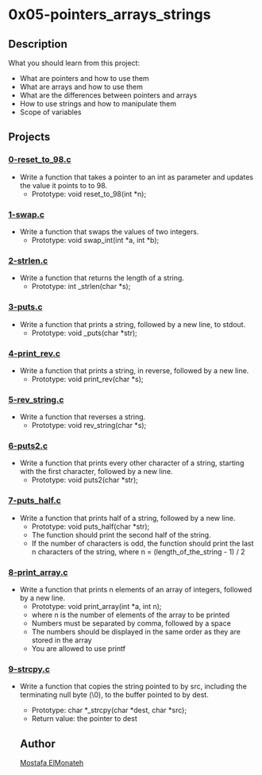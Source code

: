 # 0x05-pointers_arrays_strings

## Description

What you should learn from this project:
- What are pointers and how to use them
- What are arrays and how to use them
- What are the differences between pointers and arrays
- How to use strings and how to manipulate them
- Scope of variables

## Projects

### [0-reset_to_98.c](https://github.com/Mostafa-ElMonateh/alx-low_level_programming/blob/main/0x05-pointers_arrays_strings/0-reset_to_98.c)
- Write a function that takes a pointer to an int as parameter and updates the value it points to to 98.
  - Prototype: void reset_to_98(int *n);
### [1-swap.c](https://github.com/Mostafa-ElMonateh/alx-low_level_programming/blob/main/0x05-pointers_arrays_strings/1-swap.c)
- Write a function that swaps the values of two integers.
  - Prototype: void swap_int(int *a, int *b);
### [2-strlen.c](https://github.com/Mostafa-ElMonateh/alx-low_level_programming/blob/main/0x05-pointers_arrays_strings/2-strlen.c)
- Write a function that returns the length of a string.
  - Prototype: int _strlen(char *s);
### [3-puts.c](https://github.com/Mostafa-ElMonateh/alx-low_level_programming/blob/main/0x05-pointers_arrays_strings/3-puts.c)
- Write a function that prints a string, followed by a new line, to stdout.
  - Prototype: void _puts(char *str);
### [4-print_rev.c](https://github.com/Mostafa-ElMonateh/alx-low_level_programming/blob/main/0x05-pointers_arrays_strings/4-print_rev.c)
- Write a function that prints a string, in reverse, followed by a new line.
  - Prototype: void print_rev(char *s);
### [5-rev_string.c](https://github.com/Mostafa-ElMonateh/alx-low_level_programming/blob/main/0x05-pointers_arrays_strings/5-rev_string.c)
- Write a function that reverses a string.
  - Prototype: void rev_string(char *s);
### [6-puts2.c](https://github.com/Mostafa-ElMonateh/alx-low_level_programming/blob/main/0x05-pointers_arrays_strings/6-puts2.c)
- Write a function that prints every other character of a string, starting with the first character, followed by a new line.
  - Prototype: void puts2(char *str);
### [7-puts_half.c](https://github.com/Mostafa-ElMonateh/alx-low_level_programming/blob/main/0x05-pointers_arrays_strings/7-puts_half.c)
- Write a function that prints half of a string, followed by a new line.
  - Prototype: void puts_half(char *str);
  - The function should print the second half of the string.
  - If the number of characters is odd, the function should print the last n characters of the string, where n = (length_of_the_string - 1) / 2
### [8-print_array.c](https://github.com/Mostafa-ElMonateh/alx-low_level_programming/blob/main/0x05-pointers_arrays_strings/8-print_array.c)
- Write a function that prints n elements of an array of integers, followed by a new line.
  - Prototype: void print_array(int *a, int n);
  - where n is the number of elements of the array to be printed
  - Numbers must be separated by comma, followed by a space
  - The numbers should be displayed in the same order as they are stored in the array
  - You are allowed to use printf
### [9-strcpy.c](https://github.com/Mostafa-ElMonateh/alx-low_level_programming/blob/main/0x05-pointers_arrays_strings/9-strcpy.c)
- Write a function that copies the string pointed to by src, including the terminating null byte (\0), to the buffer pointed to by dest.
  - Prototype: char *_strcpy(char *dest, char *src);
  - Return value: the pointer to dest
  
  ## Author
  [Mostafa ElMonateh](https://github.com/Mostafa-ElMonateh)
